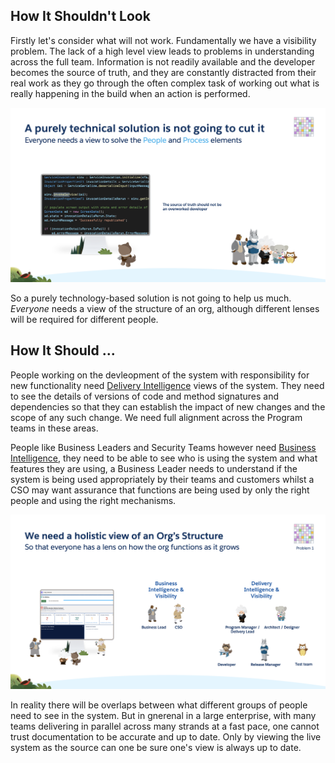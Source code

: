 ## How It Shouldn't Look

Firstly let's consider what will not work. Fundamentally we have a visibility problem. The lack of a high level view leads to problems in understanding across the full team. Information is not readily available and the developer becomes the source of truth, and they are constantly distracted from their real work as they go through the often complex task of working out what is really happening in the build when an action is performed.

![How A Solution Should Not Look](HowSolutionShouldLook.png)

So a purely technology-based solution is not going to help us much. *Everyone* needs a view of the structure of an org, although different lenses will be required for different people.

## How It Should ...
People working on the devleopment of the system with responsibility for new functionality need [Delivery Intelligence](./DeliveryIntelligence.md)
 views of the system. They need to see the details of versions of code and method signatures and dependencies so that they can establish the impact of new changes and the scope of any such change. We need full alignment across the Program teams in these areas.

People like Business Leaders and Security Teams however need [Business Intelligence](./BusinessIntelligence.md), they need to be able to see who is using the system and what features they are using, a Business Leader needs to understand if the system is being used appropriately by their teams and customers whilst a CSO may want assurance that functions are being used by only the right people and using the right mechanisms.



![How A Solution Should Look](HowSolutionShouldLook2.png)

In reality there will be overlaps between what different groups of people need to see in the system. But in gnerenal in a large enterprise, with many teams delivering in parallel across many strands at a fast pace, one cannot trust documentation to be accurate and up to date. Only by viewing the live system as the source can one be sure one's view is always up to date.
